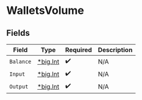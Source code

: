 # WalletsVolume


## Fields

| Field                                       | Type                                        | Required                                    | Description                                 |
| ------------------------------------------- | ------------------------------------------- | ------------------------------------------- | ------------------------------------------- |
| `Balance`                                   | [*big.Int](https://pkg.go.dev/math/big#Int) | :heavy_check_mark:                          | N/A                                         |
| `Input`                                     | [*big.Int](https://pkg.go.dev/math/big#Int) | :heavy_check_mark:                          | N/A                                         |
| `Output`                                    | [*big.Int](https://pkg.go.dev/math/big#Int) | :heavy_check_mark:                          | N/A                                         |